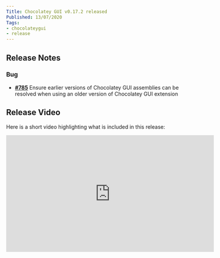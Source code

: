 ```yaml
---
Title: Chocolatey GUI v0.17.2 released
Published: 13/07/2020
Tags:
- chocolateygui
- release
---
```


## Release Notes

### Bug

- [__#785__](https://github.com/chocolatey/ChocolateyGUI/issues/785) Ensure earlier versions of Chocolatey GUI assemblies can be resolved when using an older version of Chocolatey GUI extension

## Release Video

Here is a short video highlighting what is included in this release:

<iframe width="560" height="315" src="https://www.youtube.com/embed/DGpdtcby9N4" frameborder="0" allow="accelerometer; autoplay; clipboard-write; encrypted-media; gyroscope; picture-in-picture" allowfullscreen></iframe>